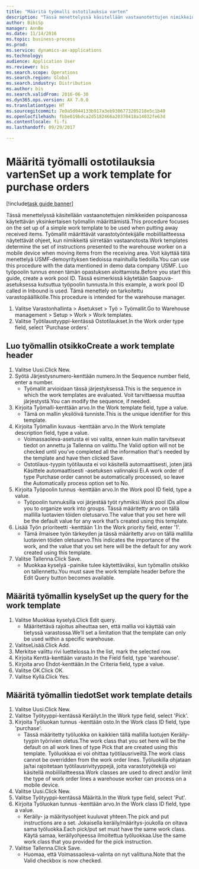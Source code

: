 ```yaml
--- 
title: "Määritä työmalli ostotilauksia varten"
description: "Tässä menettelyssä käsitellään vastaanotettujen nimikkeiden poispanossa käytettävän yksinkertaisen työmallin määrittämistä."
author: BibiSp
manager: AnnBe
ms.date: 11/14/2016
ms.topic: business-process
ms.prod: 
ms.service: dynamics-ax-applications
ms.technology: 
audience: Application User
ms.reviewer: bis
ms.search.scope: Operations
ms.search.region: Global
ms.search.industry: Distribution
ms.author: bis
ms.search.validFrom: 2016-06-30
ms.dyn365.ops.version: AX 7.0.0
ms.translationtype: HT
ms.sourcegitcommit: 7e0a5d044133b917a3eb9386773205218e5c1b40
ms.openlocfilehash: fbbe019bdca2d5182466a20370418a14032fe63d
ms.contentlocale: fi-fi
ms.lasthandoff: 09/29/2017

---
```

# <a name="set-up-a-work-template-for-purchase-orders"></a><span data-ttu-id="3d1a4-103">Määritä työmalli ostotilauksia varten</span><span class="sxs-lookup"><span data-stu-id="3d1a4-103">Set up a work template for purchase orders</span></span>

[!include[task guide banner](../../includes/task-guide-banner.md)]

<span data-ttu-id="3d1a4-104">Tässä menettelyssä käsitellään vastaanotettujen nimikkeiden poispanossa käytettävän yksinkertaisen työmallin määrittämistä.</span><span class="sxs-lookup"><span data-stu-id="3d1a4-104">This procedure focuses on the set up of a simple work template to be used when putting away received items.</span></span> <span data-ttu-id="3d1a4-105">Työmallit määrittävät varastotyöntekijälle mobiililaitteessa näytettävät ohjeet, kun nimikkeitä siirretään vastaanotosta.</span><span class="sxs-lookup"><span data-stu-id="3d1a4-105">Work templates determine the set of instructions presented to the warehouse worker on a mobile device when moving items from the receiving area.</span></span> <span data-ttu-id="3d1a4-106">Voit käyttää tätä menettelyä USMF-demoyrityksen tiedoissa mainituilla tiedoilla.</span><span class="sxs-lookup"><span data-stu-id="3d1a4-106">You can use this procedure with the data mentioned in demo data company USMF.</span></span> <span data-ttu-id="3d1a4-107">Luo työpoolin tunnus ennen tämän opastuksen aloittamista.</span><span class="sxs-lookup"><span data-stu-id="3d1a4-107">Before you start this guide, create a work pool ID.</span></span> <span data-ttu-id="3d1a4-108">Tässä esimerkissä käytetään Saapuva-asetuksessa kutsuttua työpoolin tunnusta.</span><span class="sxs-lookup"><span data-stu-id="3d1a4-108">In this example, a work pool ID called in Inbound is used.</span></span> <span data-ttu-id="3d1a4-109">Tämä menettely on tarkoitettu varastopäällikölle.</span><span class="sxs-lookup"><span data-stu-id="3d1a4-109">This procedure is intended for the warehouse manager.</span></span>

1. <span data-ttu-id="3d1a4-110">Valitse Varastonhallinta > Asetukset > Työ > Työmallit.</span><span class="sxs-lookup"><span data-stu-id="3d1a4-110">Go to Warehouse management > Setup > Work > Work templates.</span></span>
2. <span data-ttu-id="3d1a4-111">Valitse Työtilaustyyppi-kentässä Ostotilaukset.</span><span class="sxs-lookup"><span data-stu-id="3d1a4-111">In the Work order type field, select 'Purchase orders'.</span></span>

## <a name="create-a-work-template-header"></a><span data-ttu-id="3d1a4-112">Luo työmallin otsikko</span><span class="sxs-lookup"><span data-stu-id="3d1a4-112">Create a work template header</span></span>
1. <span data-ttu-id="3d1a4-113">Valitse Uusi.</span><span class="sxs-lookup"><span data-stu-id="3d1a4-113">Click New.</span></span>
2. <span data-ttu-id="3d1a4-114">Syötä Järjestysnumero-kenttään numero.</span><span class="sxs-lookup"><span data-stu-id="3d1a4-114">In the Sequence number field, enter a number.</span></span>
    * <span data-ttu-id="3d1a4-115">Työmallit arvioidaan tässä järjestyksessä.</span><span class="sxs-lookup"><span data-stu-id="3d1a4-115">This is the sequence in which the work templates are evaluated.</span></span> <span data-ttu-id="3d1a4-116">Voit tarvittaessa muuttaa järjestystä.</span><span class="sxs-lookup"><span data-stu-id="3d1a4-116">You can modify the sequence, if needed.</span></span>  
3. <span data-ttu-id="3d1a4-117">Kirjoita Työmalli-kenttään arvo.</span><span class="sxs-lookup"><span data-stu-id="3d1a4-117">In the Work template field, type a value.</span></span>
    * <span data-ttu-id="3d1a4-118">Tämä on mallin yksilöivä tunniste.</span><span class="sxs-lookup"><span data-stu-id="3d1a4-118">This is the unique identifier for this template.</span></span>  
4. <span data-ttu-id="3d1a4-119">Kirjoita Työmallin kuvaus -kenttään arvo.</span><span class="sxs-lookup"><span data-stu-id="3d1a4-119">In the Work template description field, type a value.</span></span>
    * <span data-ttu-id="3d1a4-120">Voimassaoleva-asetusta ei voi valita, ennen kuin mallin tarvitsevat tiedot on annettu ja Tallenna on valittu.</span><span class="sxs-lookup"><span data-stu-id="3d1a4-120">The Valid option will not be checked until you’ve completed all the information that's needed by the template and have then clicked Save.</span></span>  
    * <span data-ttu-id="3d1a4-121">Ostotilaus-tyypin työtilausta ei voi käsitellä automaattisesti, joten jätä Käsittele automaattisesti -asetuksen valinnaksi Ei.</span><span class="sxs-lookup"><span data-stu-id="3d1a4-121">A work order of type Purchase order cannot be automatically processed, so leave the  Automatically process option set to No.</span></span>  
5. <span data-ttu-id="3d1a4-122">Kirjoita Työpoolin tunnus -kenttään arvo.</span><span class="sxs-lookup"><span data-stu-id="3d1a4-122">In the Work pool ID field, type a value.</span></span>
    * <span data-ttu-id="3d1a4-123">Työpoolin tunnuksilla voi järjestää työt ryhmiksi.</span><span class="sxs-lookup"><span data-stu-id="3d1a4-123">Work pool IDs allow you to organize work into groups.</span></span> <span data-ttu-id="3d1a4-124">Tässä määritetty arvo on tällä mallilla luotavien töiden oletusarvo.</span><span class="sxs-lookup"><span data-stu-id="3d1a4-124">The value that you set here will be the default value for any work that’s created using this template.</span></span>  
6. <span data-ttu-id="3d1a4-125">Lisää Työn prioriteetti -kenttään 1.</span><span class="sxs-lookup"><span data-stu-id="3d1a4-125">In the Work priority field, enter '1'.</span></span>
    * <span data-ttu-id="3d1a4-126">Tämä ilmaisee työn tärkeyden ja tässä määritetty arvo on tällä mallilla luotavien töiden oletusarvo.</span><span class="sxs-lookup"><span data-stu-id="3d1a4-126">This indicates the importance of the work, and the value that you set here will be the default for any work created using this template.</span></span>  
7. <span data-ttu-id="3d1a4-127">Valitse Tallenna.</span><span class="sxs-lookup"><span data-stu-id="3d1a4-127">Click Save.</span></span>
    * <span data-ttu-id="3d1a4-128">Muokkaa kyselyä -painike tulee käytettäväksi, kun työmallin otsikko on tallennettu.</span><span class="sxs-lookup"><span data-stu-id="3d1a4-128">You must save the work template header before the Edit Query button becomes available.</span></span>  

## <a name="set-up-the-query-for-the-work-template"></a><span data-ttu-id="3d1a4-129">Määritä työmallin kysely</span><span class="sxs-lookup"><span data-stu-id="3d1a4-129">Set up the query for the work template</span></span>
1. <span data-ttu-id="3d1a4-130">Valitse Muokkaa kyselyä.</span><span class="sxs-lookup"><span data-stu-id="3d1a4-130">Click Edit query.</span></span>
    * <span data-ttu-id="3d1a4-131">Määritettävä rajoitus aiheuttaa sen, että mallia voi käyttää vain tietyssä varastossa.</span><span class="sxs-lookup"><span data-stu-id="3d1a4-131">We’ll set a limitation that the template can only be used within a specific warehouse.</span></span>  
2. <span data-ttu-id="3d1a4-132">ValitseLisää.</span><span class="sxs-lookup"><span data-stu-id="3d1a4-132">Click Add.</span></span>
3. <span data-ttu-id="3d1a4-133">Merkitse valittu rivi luettelossa.</span><span class="sxs-lookup"><span data-stu-id="3d1a4-133">In the list, mark the selected row.</span></span>
4. <span data-ttu-id="3d1a4-134">Kirjoita Kenttä-kenttään varasto.</span><span class="sxs-lookup"><span data-stu-id="3d1a4-134">In the Field field, type 'warehouse'.</span></span>
5. <span data-ttu-id="3d1a4-135">Kirjoita arvo Ehdot-kenttään.</span><span class="sxs-lookup"><span data-stu-id="3d1a4-135">In the Criteria field, type a value.</span></span>
6. <span data-ttu-id="3d1a4-136">Valitse OK.</span><span class="sxs-lookup"><span data-stu-id="3d1a4-136">Click OK.</span></span>
7. <span data-ttu-id="3d1a4-137">Valitse Kyllä.</span><span class="sxs-lookup"><span data-stu-id="3d1a4-137">Click Yes.</span></span>

## <a name="set-work-template-details"></a><span data-ttu-id="3d1a4-138">Määritä työmallin tiedot</span><span class="sxs-lookup"><span data-stu-id="3d1a4-138">Set work template details</span></span>
1. <span data-ttu-id="3d1a4-139">Valitse Uusi.</span><span class="sxs-lookup"><span data-stu-id="3d1a4-139">Click New.</span></span>
2. <span data-ttu-id="3d1a4-140">Valitse Työtyyppi-kentässä Keräilyt.</span><span class="sxs-lookup"><span data-stu-id="3d1a4-140">In the Work type field, select 'Pick'.</span></span>
3. <span data-ttu-id="3d1a4-141">Kirjoita Työluokan tunnus -kenttään osto.</span><span class="sxs-lookup"><span data-stu-id="3d1a4-141">In the Work class ID field, type 'purchase'.</span></span>
    * <span data-ttu-id="3d1a4-142">Tässä määritetty työluokka on kaikkien tällä mallilla luotujen Keräily-tyypin työrivien oletus.</span><span class="sxs-lookup"><span data-stu-id="3d1a4-142">The work class that you set here will be the default on all work lines of type Pick that are created using this template.</span></span> <span data-ttu-id="3d1a4-143">Työluokkaa ei voi ohittaa työtilausriveiltä.</span><span class="sxs-lookup"><span data-stu-id="3d1a4-143">The work class cannot be overridden from the work order lines.</span></span> <span data-ttu-id="3d1a4-144">Työluokilla ohjataan ja/tai rajoitetaan työtilausrivityyppejä, joita varastotyötekijä voi käsitellä mobiililaitteessa.</span><span class="sxs-lookup"><span data-stu-id="3d1a4-144">Work classes are used to direct and/or limit the type of work order lines a warehouse worker can process on a mobile device.</span></span>  
4. <span data-ttu-id="3d1a4-145">Valitse Uusi.</span><span class="sxs-lookup"><span data-stu-id="3d1a4-145">Click New.</span></span>
5. <span data-ttu-id="3d1a4-146">Valitse Työtyyppi-kentässä Määritä.</span><span class="sxs-lookup"><span data-stu-id="3d1a4-146">In the Work type field, select 'Put'.</span></span>
6. <span data-ttu-id="3d1a4-147">Kirjoita Työluokan tunnus -kenttään arvo.</span><span class="sxs-lookup"><span data-stu-id="3d1a4-147">In the Work class ID field, type a value.</span></span>
    * <span data-ttu-id="3d1a4-148">Keräily- ja määritysohjeet kuuluvat yhteen.</span><span class="sxs-lookup"><span data-stu-id="3d1a4-148">The pick and put instructions are a set.</span></span> <span data-ttu-id="3d1a4-149">Jokaisella keräily/määritys-joukolla on oltava sama työluokka.</span><span class="sxs-lookup"><span data-stu-id="3d1a4-149">Each pick/put set must have the same work class.</span></span> <span data-ttu-id="3d1a4-150">Käytä samaa, keräilyohjeessa ilmoitettua työluokkaa.</span><span class="sxs-lookup"><span data-stu-id="3d1a4-150">Use the same work class that you provided for the pick instruction.</span></span>  
7. <span data-ttu-id="3d1a4-151">Valitse Tallenna.</span><span class="sxs-lookup"><span data-stu-id="3d1a4-151">Click Save.</span></span>
    * <span data-ttu-id="3d1a4-152">Huomaa, että Voimassaoleva-valinta on nyt valittuna.</span><span class="sxs-lookup"><span data-stu-id="3d1a4-152">Note that the Valid checkbox is now checked.</span></span>  


